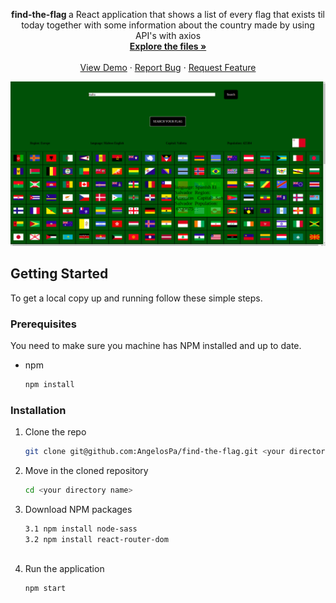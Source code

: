 


<p  align="center">

  <p align="center">
  <strong> find-the-flag </strong>
a React application that shows a list of every flag that exists til today together with some information about the country made by using API's with axios
<!-- examples of useState useEffect and useRef :
![here](https://github.com/AngelosPa/PortfolioWebsite/blob/main/src/App.js) -->
    <br />
    <a href="https://github.com/AngelosPa/toDoList-ReactVersion/tree/main/mytodolist"><strong>Explore the files »</strong></a>
    <br />
    <br />
    <a href="https://angelospa.github.io/find-the-flag/">View Demo</a>
    ·
    <a href="https://github.com/github_username/repo_name/issues">Report Bug</a>
    ·
    <a href="https://github.com/github_username/repo_name/issues">Request Feature</a>
  </p>
</p>



![check here](findtheflag.png)


## Getting Started

To get a local copy up and running follow these simple steps.

### Prerequisites

You need to make sure you machine has NPM installed and up to date.

- npm
  ```sh
  npm install
  ```

### Installation

1. Clone the repo
   ```sh
   git clone git@github.com:AngelosPa/find-the-flag.git <your directory name>
   ```
2. Move in the cloned repository
   ```sh
   cd <your directory name>
   ```
3. Download NPM packages
   ```sh
   3.1 npm install node-sass
   3.2 npm install react-router-dom



   ```
4. Run the application
   ```sh
   npm start
   ```




